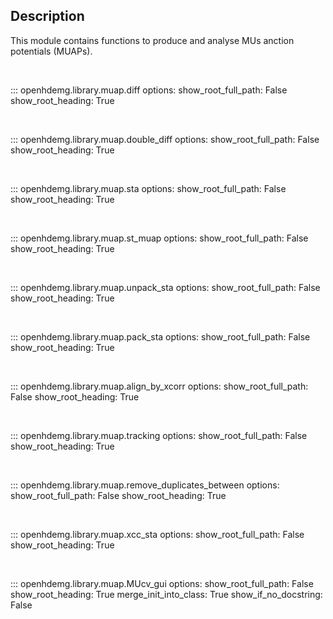 Description
-----------
This module contains functions to produce and analyse MUs anction potentials
(MUAPs).

<br/>

::: openhdemg.library.muap.diff
    options:
        show_root_full_path: False
        show_root_heading: True

<br/>

::: openhdemg.library.muap.double_diff
    options:
        show_root_full_path: False
        show_root_heading: True

<br/>

::: openhdemg.library.muap.sta
    options:
        show_root_full_path: False
        show_root_heading: True

<br/>

::: openhdemg.library.muap.st_muap
    options:
        show_root_full_path: False
        show_root_heading: True

<br/>

::: openhdemg.library.muap.unpack_sta
    options:
        show_root_full_path: False
        show_root_heading: True

<br/>

::: openhdemg.library.muap.pack_sta
    options:
        show_root_full_path: False
        show_root_heading: True

<br/>

::: openhdemg.library.muap.align_by_xcorr
    options:
        show_root_full_path: False
        show_root_heading: True

<br/>

::: openhdemg.library.muap.tracking
    options:
        show_root_full_path: False
        show_root_heading: True

<br/>

::: openhdemg.library.muap.remove_duplicates_between
    options:
        show_root_full_path: False
        show_root_heading: True

<br/>

::: openhdemg.library.muap.xcc_sta
    options:
        show_root_full_path: False
        show_root_heading: True

<br/>

::: openhdemg.library.muap.MUcv_gui
    options:
        show_root_full_path: False
        show_root_heading: True
        merge_init_into_class: True 
        show_if_no_docstring: False     

<br/>
